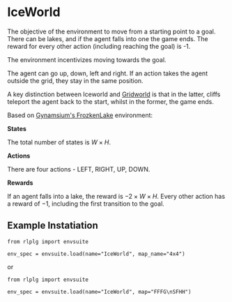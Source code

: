 # IceWorld

The objective of the environment to move from a starting point to a goal.
There can be lakes, and if the agent falls into one the game ends.
The reward for every other action (including reaching the goal) is -1.

The environment incentivizes moving towards the goal.

The agent can go up, down, left and right.
If an action takes the agent outside the grid, they stay in the same position.

A key distinction between Iceworld and [Gridworld](gridworld.md) is that in the latter,
cliffs teleport the agent back to the start, whilst in the former, the game ends.

Based on [Gynamsium's FrozkenLake](https://gymnasium.farama.org/environments/toy_text/frozen_lake/) environment:


**States**

The total number of states is $W \times H$.

**Actions**

There are four actions - LEFT, RIGHT, UP, DOWN.

**Rewards**

If an agent falls into a lake, the reward is $-2 \times W \times H$.
Every other action has a reward of $-1$, including the first transition to the goal.

## Example Instatiation

```
from rlplg import envsuite

env_spec = envsuite.load(name="IceWorld", map_name="4x4")
```

or

```
from rlplg import envsuite

env_spec = envsuite.load(name="IceWorld", map="FFFG\nSFHH")
```